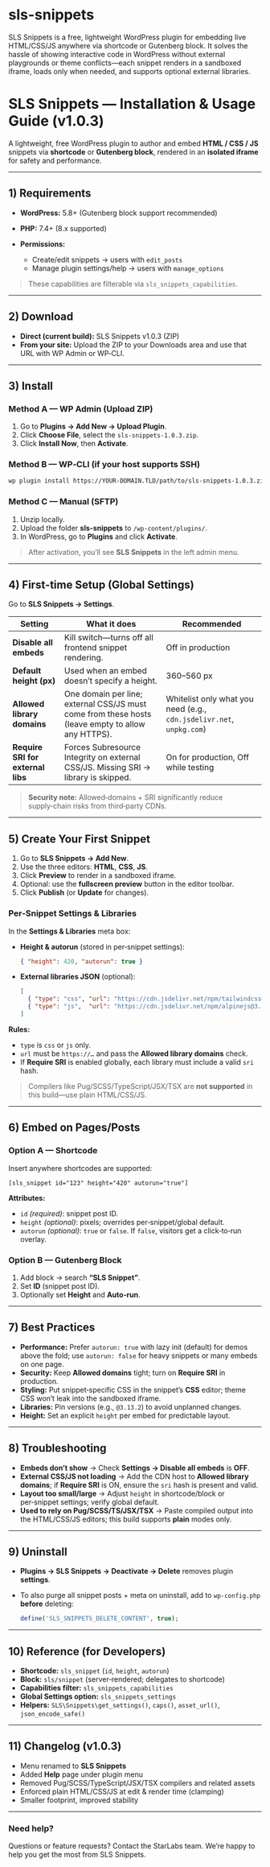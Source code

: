 # sls-snippets
SLS Snippets is a free, lightweight WordPress plugin for embedding live HTML/CSS/JS anywhere via shortcode or Gutenberg block. It solves the hassle of showing interactive code in WordPress without external playgrounds or theme conflicts—each snippet renders in a sandboxed iframe, loads only when needed, and supports optional external libraries.

# SLS Snippets — Installation & Usage Guide (v1.0.3)

A lightweight, free WordPress plugin to author and embed **HTML / CSS / JS** snippets via **shortcode** or **Gutenberg block**, rendered in an **isolated iframe** for safety and performance.

---

## 1) Requirements

* **WordPress:** 5.8+ (Gutenberg block support recommended)
* **PHP:** 7.4+ (8.x supported)
* **Permissions:**

  * Create/edit snippets → users with `edit_posts`
  * Manage plugin settings/help → users with `manage_options`

> These capabilities are filterable via `sls_snippets_capabilities`.

---

## 2) Download

* **Direct (current build):** SLS Snippets v1.0.3 (ZIP)
* **From your site:** Upload the ZIP to your Downloads area and use that URL with WP Admin or WP‑CLI.

---

## 3) Install

### Method A — WP Admin (Upload ZIP)

1. Go to **Plugins → Add New → Upload Plugin**.
2. Click **Choose File**, select the `sls-snippets-1.0.3.zip`.
3. Click **Install Now**, then **Activate**.

### Method B — WP‑CLI (if your host supports SSH)

```bash
wp plugin install https://YOUR-DOMAIN.TLD/path/to/sls-snippets-1.0.3.zip --activate
```

### Method C — Manual (SFTP)

1. Unzip locally.
2. Upload the folder **sls-snippets** to `/wp-content/plugins/`.
3. In WordPress, go to **Plugins** and click **Activate**.

> After activation, you’ll see **SLS Snippets** in the left admin menu.

---

## 4) First‑time Setup (Global Settings)

Go to **SLS Snippets → Settings**.

| Setting                           | What it does                                                                                      | Recommended                                                          |
| --------------------------------- | ------------------------------------------------------------------------------------------------- | -------------------------------------------------------------------- |
| **Disable all embeds**            | Kill switch—turns off all frontend snippet rendering.                                             | Off in production                                                    |
| **Default height (px)**           | Used when an embed doesn’t specify a height.                                                      | 360–560 px                                                           |
| **Allowed library domains**       | One domain per line; external CSS/JS must come from these hosts (leave empty to allow any HTTPS). | Whitelist only what you need (e.g., `cdn.jsdelivr.net`, `unpkg.com`) |
| **Require SRI for external libs** | Forces Subresource Integrity on external CSS/JS. Missing SRI → library is skipped.                | On for production, Off while testing                                 |

> **Security note:** Allowed‑domains + SRI significantly reduce supply‑chain risks from third‑party CDNs.

---

## 5) Create Your First Snippet

1. Go to **SLS Snippets → Add New**.
2. Use the three editors: **HTML**, **CSS**, **JS**.
3. Click **Preview** to render in a sandboxed iframe.
4. Optional: use the **fullscreen preview** button in the editor toolbar.
5. Click **Publish** (or **Update** for changes).

### Per‑Snippet Settings & Libraries

In the **Settings & Libraries** meta box:

* **Height & autorun** (stored in per‑snippet settings):

  ```json
  { "height": 420, "autorun": true }
  ```
* **External libraries JSON** (optional):

  ```json
  [
    { "type": "css", "url": "https://cdn.jsdelivr.net/npm/tailwindcss@2/dist/tailwind.min.css", "sri": "sha384-..." },
    { "type": "js",  "url": "https://cdn.jsdelivr.net/npm/alpinejs@3.x.x/dist/cdn.min.js", "sri": "sha384-..." }
  ]
  ```

**Rules:**

* `type` is `css` or `js` only.
* `url` must be `https://…` and pass the **Allowed library domains** check.
* If **Require SRI** is enabled globally, each library must include a valid `sri` hash.

> Compilers like Pug/SCSS/TypeScript/JSX/TSX are **not supported** in this build—use plain HTML/CSS/JS.

---

## 6) Embed on Pages/Posts

### Option A — Shortcode

Insert anywhere shortcodes are supported:

```text
[sls_snippet id="123" height="420" autorun="true"]
```

**Attributes:**

* `id` *(required)*: snippet post ID.
* `height` *(optional)*: pixels; overrides per‑snippet/global default.
* `autorun` *(optional)*: `true` or `false`. If `false`, visitors get a click‑to‑run overlay.

### Option B — Gutenberg Block

1. Add block → search **“SLS Snippet”**.
2. Set **ID** (snippet post ID).
3. Optionally set **Height** and **Auto‑run**.

---

## 7) Best Practices

* **Performance:** Prefer `autorun: true` with lazy init (default) for demos above the fold; use `autorun: false` for heavy snippets or many embeds on one page.
* **Security:** Keep **Allowed domains** tight; turn on **Require SRI** in production.
* **Styling:** Put snippet‑specific CSS in the snippet’s **CSS** editor; theme CSS won’t leak into the sandboxed iframe.
* **Libraries:** Pin versions (e.g., `@3.13.2`) to avoid unplanned changes.
* **Height:** Set an explicit `height` per embed for predictable layout.

---

## 8) Troubleshooting

* **Embeds don’t show** → Check **Settings → Disable all embeds** is **OFF**.
* **External CSS/JS not loading** → Add the CDN host to **Allowed library domains**; if **Require SRI** is ON, ensure the `sri` hash is present and valid.
* **Layout too small/large** → Adjust `height` in shortcode/block or per‑snippet settings; verify global default.
* **Used to rely on Pug/SCSS/TS/JSX/TSX** → Paste compiled output into the HTML/CSS/JS editors; this build supports **plain** modes only.

---

## 9) Uninstall

* **Plugins → SLS Snippets → Deactivate → Delete** removes plugin **settings**.
* To also purge all snippet posts + meta on uninstall, add to `wp-config.php` **before** deleting:

  ```php
  define('SLS_SNIPPETS_DELETE_CONTENT', true);
  ```

---

## 10) Reference (for Developers)

* **Shortcode:** `sls_snippet` (`id`, `height`, `autorun`)
* **Block:** `sls/snippet` (server‑rendered; delegates to shortcode)
* **Capabilities filter:** `sls_snippets_capabilities`
* **Global Settings option:** `sls_snippets_settings`
* **Helpers:** `SLS\Snippets\get_settings()`, `caps()`, `asset_url()`, `json_encode_safe()`

---

## 11) Changelog (v1.0.3)

* Menu renamed to **SLS Snippets**
* Added **Help** page under plugin menu
* Removed Pug/SCSS/TypeScript/JSX/TSX compilers and related assets
* Enforced plain HTML/CSS/JS at edit & render time (clamping)
* Smaller footprint, improved stability

---

### Need help?

Questions or feature requests? Contact the StarLabs team. We’re happy to help you get the most from SLS Snippets.
